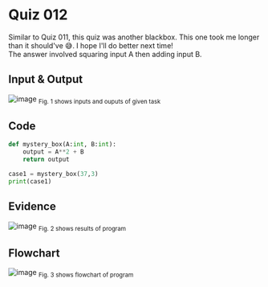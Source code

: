 # Quiz 012
Similar to Quiz 011, this quiz was another blackbox. This one took me longer than it should've 😅. I hope I'll do better next time!  
The answer involved squaring input A then adding input B.

## Input & Output
![image](https://github.com/Amine-Itani/Unit-1/assets/123438294/e2ac77e6-b664-40e7-80c7-c6d6a168b0b5)
<sub>Fig. 1 shows inputs and ouputs of given task

## Code

```py
def mystery_box(A:int, B:int):
    output = A**2 + B
    return output

case1 = mystery_box(37,3)
print(case1)
```

## Evidence
![image](https://github.com/Amine-Itani/Unit-1/assets/123438294/5c1e85be-756b-461e-bc5b-ac7c1bec52eb)
<sub>Fig. 2 shows results of program

## Flowchart
![image](https://github.com/Amine-Itani/Unit-1/assets/123438294/6303f32a-7825-4fa4-a4ff-9df78e9ca739)
<sub>Fig. 3 shows flowchart of program
